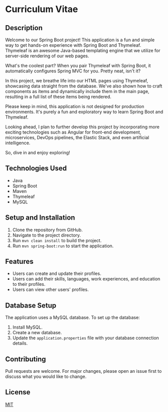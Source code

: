 # Curriculum Vitae

## Description
Welcome to our Spring Boot project! This application is a fun and simple way to get hands-on experience with Spring Boot and Thymeleaf. Thymeleaf is an awesome Java-based templating engine that we utilize for server-side rendering of our web pages.

What's the coolest part? When you pair Thymeleaf with Spring Boot, it automatically configures Spring MVC for you. Pretty neat, isn't it?

In this project, we breathe life into our HTML pages using Thymeleaf, showcasing data straight from the database. We've also shown how to craft components as items and dynamically include them in the main page, resulting in a full list of these items being rendered.

Please keep in mind, this application is not designed for production environments. It's purely a fun and exploratory way to learn Spring Boot and Thymeleaf.

Looking ahead, I plan to further develop this project by incorporating more exciting technologies such as Angular for front-end development, microservices, DevOps pipelines, the Elastic Stack, and even artificial intelligence.

So, dive in and enjoy exploring!


## Technologies Used

- Java
- Spring Boot
- Maven
- Thymeleaf
- MySQL

## Setup and Installation

1. Clone the repository from GitHub.
2. Navigate to the project directory.
3. Run `mvn clean install` to build the project.
4. Run `mvn spring-boot:run` to start the application.

## Features

- Users can create and update their profiles.
- Users can add their skills, languages, work experiences, and education to their profiles.
- Users can view other users' profiles.

## Database Setup

The application uses a MySQL database. To set up the database:

1. Install MySQL.
2. Create a new database.
3. Update the `application.properties` file with your database connection details.

## Contributing

Pull requests are welcome. For major changes, please open an issue first to discuss what you would like to change.

## License

[MIT](https://choosealicense.com/licenses/mit/)